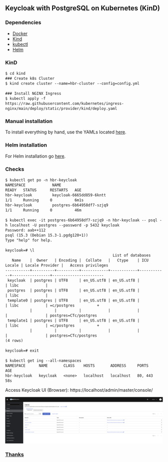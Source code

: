 ## Keycloak with PostgreSQL on Kubernetes (KinD)

### Dependencies

- [Docker](https://docs.docker.com/engine/install/ubuntu/)
- [Kind](https://kind.sigs.k8s.io/docs/user/quick-start/#installation)
- [kubectl](https://kubernetes.io/docs/tasks/tools/)
- [Helm](https://helm.sh/docs/intro/install/)

### KinD

```
$ cd kind
### Create k8s Cluster 
$ kind create cluster --name=hbr-cluster --config=config.yml

### Install NGINX Ingress
$ kubectl apply -f https://raw.githubusercontent.com/kubernetes/ingress-nginx/main/deploy/static/provider/kind/deploy.yaml
```

### Manual installation

To install everything by hand, use the YAMLs located [here](./deployments/manual/README.md).

### Helm installation

For Helm installation go [here](./deployments/helm/README.md).

### Checks
```
$ kubectl get po -n hbr-keycloak
NAMESPACE            NAME                                                READY   STATUS      RESTARTS   AGE
hbr-keycloak         keycloak-6665dd859-6kntt                            1/1     Running     0          6m1s
hbr-keycloak         postgres-6b64958df7-szjq9                           1/1     Running     0          46m

$ kubectl exec -it postgres-6b64958df7-szjq9 -n hbr-keycloak -- psql -h localhost -U postgres --password -p 5432 keycloak
Password: aab++112
psql (15.3 (Debian 15.3-1.pgdg120+1))
Type "help" for help.

keycloak=# \l
                                                List of databases
   Name    |  Owner   | Encoding |  Collate   |   Ctype    | ICU Locale | Locale Provider |   Access privileges   
-----------+----------+----------+------------+------------+------------+-----------------+-----------------------
 keycloak  | postgres | UTF8     | en_US.utf8 | en_US.utf8 |            | libc            | 
 postgres  | postgres | UTF8     | en_US.utf8 | en_US.utf8 |            | libc            | 
 template0 | postgres | UTF8     | en_US.utf8 | en_US.utf8 |            | libc            | =c/postgres          +
           |          |          |            |            |            |                 | postgres=CTc/postgres
 template1 | postgres | UTF8     | en_US.utf8 | en_US.utf8 |            | libc            | =c/postgres          +
           |          |          |            |            |            |                 | postgres=CTc/postgres
(4 rows)

keycloak=# exit

$ kubectl get ing --all-namespaces
NAMESPACE      NAME       CLASS    HOSTS       ADDRESS     PORTS     AGE
hbr-keycloak   keycloak   <none>   localhost   localhost   80, 443   58s
```

Access Keycloak UI (Browser): https://localhost/admin/master/console/

<img src="images/keycloak-UI.png?raw=true" width="1000">


### [Thanks]( https://github.com/brakmic/Keycloak_on_Kubernetes)
